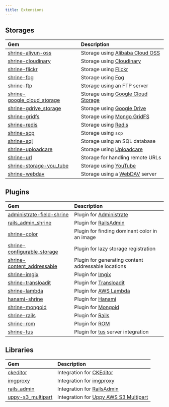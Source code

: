 ```yaml
---
title: Extensions
---
```


## Storages

| Gem                                                                                   | Description                                                                 |
| :----                                                                                 | :----------                                                                 |
| [shrine-aliyun-oss](https://github.com/zillou/shrine-aliyun-oss)                      | Storage using [Alibaba Cloud OSS](https://www.alibabacloud.com/product/oss) |
| [shrine-cloudinary](https://github.com/shrinerb/shrine-cloudinary)                    | Storage using [Cloudinary](https://cloudinary.com/)                         |
| [shrine-flickr](https://github.com/shrinerb/shrine-flickr)                            | Storage using [Flickr](https://flickr.com/)                                 |
| [shrine-fog](https://github.com/shrinerb/shrine-fog)                                  | Storage using [Fog](http://fog.io/)                                         |
| [shrine-ftp](https://github.com/ProjectResound/shrine-ftp)                            | Storage using an FTP server                                                 |
| [shrine-google_cloud_storage](https://github.com/renchap/shrine-google_cloud_storage) | Storage using [Google Cloud Storage](https://cloud.google.com/storage/)     |
| [shrine-gdrive_storage](https://github.com/edwardsharp/shrine-gdrive_storage)         | Storage using [Google Drive](https://www.google.com/drive/)                 |
| [shrine-gridfs](https://github.com/shrinerb/shrine-gridfs)                            | Storage using [Mongo GridFS](https://docs.mongodb.com/manual/core/gridfs/)  |
| [shrine-redis](https://github.com/dbongo/shrine-redis)                                | Storage using [Redis](https://redis.io/)                                    |
| [shrine-scp](https://github.com/jordanandree/shrine-scp)                              | Storage using `scp`                                                         |
| [shrine-sql](https://github.com/shrinerb/shrine-sql)                                  | Storage using an SQL database                                               |
| [shrine-uploadcare](https://github.com/shrinerb/shrine-uploadcare)                    | Storage using [Uploadcare](https://uploadcare.com)                          |
| [shrine-url](https://github.com/shrinerb/shrine-url)                                  | Storage for handling remote URLs                                            |
| [shrine-storage-you_tube](https://github.com/thedyrt/shrine-storage-you_tube)         | Storage using [YouTube](https://www.youtube.com/)                           |
| [shrine-webdav](https://github.com/funbox/shrine-webdav)                              | Storage using a [WebDAV](https://en.wikipedia.org/wiki/WebDAV) server       |

## Plugins

| Gem                                                                                         | Description                                                           |
| :----                                                                                       | :--------                                                             |
| [administrate-field-shrine](https://github.com/catsky/administrate-field-shrine)            | Plugin for [Administrate](https://github.com/thoughtbot/administrate) |
| [rails_admin_shrine](https://github.com/iquest/rails_admin_shrine)                          | Plugin for [RailsAdmin](https://github.com/sferik/rails_admin)        |
| [shrine-color](https://github.com/jnylen/shrine-color)                                      | Plugin for finding dominant color in an image                         |
| [shrine-configurable_storage](https://github.com/SleeplessByte/shrine-configurable_storage) | Plugin for lazy storage registration                                  |
| [shrine-content_addressable](https://github.com/SleeplessByte/shrine-content_addressable)   | Plugin for generating content addressable locations                   |
| [shrine-imgix](https://github.com/shrinerb/shrine-imgix)                                    | Plugin for [Imgix](https://www.imgix.com/)                            |
| [shrine-transloadit](https://github.com/shrinerb/shrine-transloadit)                        | Plugin for [Transloadit](https://transloadit.com/)                    |
| [shrine-lambda](https://github.com/texpert/shrine-lambda)                                   | Plugin for [AWS Lambda](https://aws.amazon.com/lambda/)               |
| [hanami-shrine](https://github.com/katafrakt/hanami-shrine)                                 | Plugin for [Hanami](https://hanamirb.org/)                            |
| [shrine-mongoid](https://github.com/shrinerb/shrine-mongoid)                                | Plugin for [Mongoid](https://mongoid.org)                             |
| [shrine-rails](https://github.com/abepetrillo/shrine-rails)                                 | Plugin for [Rails](https://rubyonrails.org/)                          |
| [shrine-rom](https://github.com/shrinerb/shrine-rom)                                        | Plugin for [ROM](https://rom-rb.org/)                                 |
| [shrine-tus](https://github.com/shrinerb/shrine-tus)                                        | Plugin for [tus](https://tus.io) server integration                   |

## Libraries

| Gem                                                             | Description                                                                     |
| :-----                                                          | :-------                                                                        |
| [ckeditor](https://github.com/galetahub/ckeditor)               | Integration for [CKEditor](https://ckeditor.com/ckeditor-4/)                    |
| [imgproxy](https://github.com/imgproxy/imgproxy.rb)             | Integration for [imgproxy](https://github.com/imgproxy/imgproxy)                |
| [rails_admin](https://github.com/sferik/rails_admin)            | Integration for [RailsAdmin](https://github.com/sferik/rails_admin)             |
| [uppy-s3_multipart](https://github.com/janko/uppy-s3_multipart) | Integration for [Uppy AWS S3 Multipart](https://uppy.io/docs/aws-s3-multipart/) |
